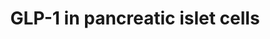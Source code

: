 ---
annotations:
- id: PW:0000560
  parent: regulatory pathway
  type: Pathway Ontology
  value: facilitative sugar transporter mediated glucose transport pathway
- id: PW:0000674
  parent: regulatory pathway
  type: Pathway Ontology
  value: insulin secretion pathway
- id: CL:0000168
  parent: native cell
  type: Cell Type Ontology
  value: insulin secreting cell
- id: PW:0001761
  parent: classic metabolic pathway
  type: Pathway Ontology
  value: glucagon-like peptide-1 biosynthetic pathway
- id: CL:0000169
  parent: native cell
  type: Cell Type Ontology
  value: type B pancreatic cell
- id: CL:0000171
  parent: native cell
  type: Cell Type Ontology
  value: pancreatic A cell
- id: PW:0000003
  parent: signaling pathway
  type: Pathway Ontology
  value: signaling pathway
authors:
- Eweitz
- Egonw
citedin: ''
communities: []
description: Factors in GLP-1 production in pancreatic alpha cells, and the hypothetical
  function of resulting GLP-1 in pancreatic beta cells.  Glucagon-like peptide-1 (GLP-1)
  is a short protein that suppresses feeding and helps manage glucose levels in diabetes.  It
  is encoded by the GCG gene.  Based on Figure 3 in https://www.ncbi.nlm.nih.gov/pmc/articles/PMC9190119.
last-edited: 2025-10-31
ndex: null
organisms:
- Homo sapiens
redirect_from:
- /index.php/Pathway:WP5447
- /instance/WP5447
- /instance/WP5447_r140925
revision: r140925
schema-jsonld:
- '@context': https://schema.org/
  '@id': https://wikipathways.github.io/pathways/WP5447.html
  '@type': Dataset
  creator:
    '@type': Organization
    name: WikiPathways
  description: Factors in GLP-1 production in pancreatic alpha cells, and the hypothetical
    function of resulting GLP-1 in pancreatic beta cells.  Glucagon-like peptide-1
    (GLP-1) is a short protein that suppresses feeding and helps manage glucose levels
    in diabetes.  It is encoded by the GCG gene.  Based on Figure 3 in https://www.ncbi.nlm.nih.gov/pmc/articles/PMC9190119.
  keywords:
  - GCG
  - GLP-1
  - GLP1R
  - Glucose
  - IL6
  - IL6R
  - INS
  - Insulin
  - SLC2A1
  - SLC2A2
  license: CC0
  name: GLP-1 in pancreatic islet cells
seo: CreativeWork
title: GLP-1 in pancreatic islet cells
wpid: WP5447
---